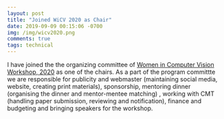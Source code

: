 ```yaml
---
layout: post
title: "Joined WiCV 2020 as Chair"
date: 2019-09-09 00:15:06 -0700
img: /img/wicv2020.png
comments: true
tags: technical
---
```


I have joined the the organizing committee of [Women in Computer Vision Workshop, 2020](https://sites.google.com/view/wicvworkshop-cvpr2020/) as one of the chairs. As a part of the program committte we are responsible for publicity and webmaster (maintaining social media, website, creating print materials), sponsorship, mentoring dinner (organising the dinner and mentor-mentee matching) , working with CMT (handling paper submission, reviewing and notification), finance and budgeting and bringing speakers for the workshop.